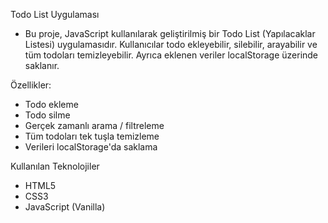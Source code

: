 Todo List Uygulaması

- Bu proje, JavaScript kullanılarak geliştirilmiş bir Todo List (Yapılacaklar Listesi) uygulamasıdır. Kullanıcılar todo ekleyebilir, silebilir, arayabilir ve tüm todoları temizleyebilir. Ayrıca eklenen veriler localStorage üzerinde saklanır.

Özellikler:

- Todo ekleme
- Todo silme
- Gerçek zamanlı arama / filtreleme
- Tüm todoları tek tuşla temizleme
- Verileri localStorage'da saklama

Kullanılan Teknolojiler

- HTML5
- CSS3
- JavaScript (Vanilla)
